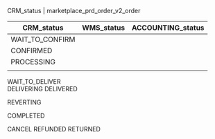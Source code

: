 CRM_status | marketplace_prd_order_v2_order


| **CRM_status**  | WMS_status | ACCOUNTING_status |
| --------------- | ---------- | ----------------- |
| WAIT_TO_CONFIRM |            |                   |
| CONFIRMED       |            |                   |
| PROCESSING      |            |                   |
|                 |            |                   |





WAIT_TO_DELIVER\
DELIVERING
DELIVERED

REVERTING

COMPLETED

CANCEL
REFUNDED
RETURNED